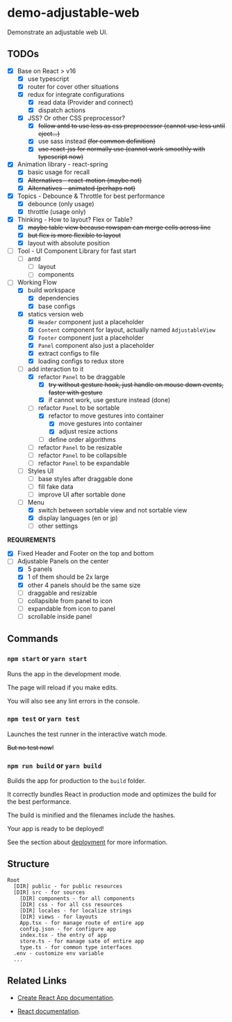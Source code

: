 # demo-adjustable-web

Demonstrate an adjustable web UI.

## TODOs

- [x] Base on React > v16
  - [x] use typescript
  - [x] router for cover other situations
  - [x] redux for integrate configurations
    - [x] read data (Provider and connect)
    - [x] dispatch actions
  - [x] JSS? Or other CSS preprocessor?
    - [x] ~~follow antd to use less as css preprocessor (cannot use less until eject...)~~
    - [x] use sass instead ~~(for common definition)~~
    - [x] ~~use react-jss for normally use (cannot work smoothly with typescript now)~~
- [x] Animation library - react-spring
  - [x] basic usage for recall
  - [x] ~~Alternatives - react-motion (maybe not)~~
  - [x] ~~Alternatives - animated (perhaps not)~~
- [x] Topics - Debounce & Throttle for best performance
  - [x] debounce (only usage)
  - [x] throttle (usage only)
- [x] Thinking - How to layout? Flex or Table?
  - [x] ~~maybe table view because rowspan can merge cells across line~~
  - [x] ~~but flex is more flexible to layout~~
  - [x] layout with absolute position
- [ ] Tool - UI Component Library for fast start
  - [ ] antd
    - [ ] layout
    - [ ] components
- [ ] Working Flow
  - [x] build workspace
    - [x] dependencies
    - [x] base configs
  - [x] statics version web
    - [x] `Header` component just a placeholder
    - [x] `Content` component for layout, actually named `AdjustableView`
    - [x] `Footer` component just a placeholder
    - [x] `Panel` component also just a placeholder
    - [x] extract configs to file
    - [x] loading configs to redux store
  - [ ] add interaction to it
    - [x] refactor `Panel` to be draggable
      - [x] ~~try without gesture hook, just handle on mouse down events, faster with gesture~~
      - [x] if cannot work, use gesture instead (done)
    - [ ] refactor `Panel` to be sortable
      - [x] refactor to move gestures into container
        - [x] move gestures into container
        - [x] adjust resize actions
      - [ ] define order algorithms
    - [ ] refactor `Panel` to be resizable
    - [ ] refactor `Panel` to be collapsible
    - [ ] refactor `Panel` to be expandable
  - [ ] Styles UI
    - [ ] base styles after draggable done
    - [ ] fill fake data
    - [ ] improve UI after sortable done
  - [ ] Menu
    - [x] switch between sortable view and not sortable view
    - [x] display languages (en or jp)
    - [ ] other settings

**REQUIREMENTS**

- [x] Fixed Header and Footer on the top and bottom
- [ ] Adjustable Panels on the center
  - [x] 5 panels
  - [x] 1 of them should be 2x large
  - [x] other 4 panels should be the same size
  - [ ] draggable and resizable
  - [ ] collapsible from panel to icon
  - [ ] expandable from icon to panel
  - [ ] scrollable inside panel

## Commands

### `npm start` or `yarn start`

Runs the app in the development mode.

The page will reload if you make edits.

You will also see any lint errors in the console.

### `npm test` or `yarn test`

Launches the test runner in the interactive watch mode.

~~But no test now!~~

### `npm run build` or `yarn build`

Builds the app for production to the `build` folder.

It correctly bundles React in production mode and optimizes the build for the best performance.

The build is minified and the filenames include the hashes.

Your app is ready to be deployed!

See the section about [deployment](https://facebook.github.io/create-react-app/docs/deployment) for more information.

## Structure

```text
Root
  [DIR] public - for public resources
  [DIR] src - for sources
    [DIR] components - for all components
    [DIR] css - for all css resources
    [DIR] locales - for localize strings
    [DIR] views - for layouts
    App.tsx - for manage route of entire app
    config.json - for configure app
    index.tsx - the entry of app
    store.ts - for manage sate of entire app
    type.ts - for common type interfaces
  .env - customize env variable
  ...
```

## Related Links

- [Create React App documentation](https://facebook.github.io/create-react-app/docs/getting-started).

- [React documentation](https://reactjs.org/).

